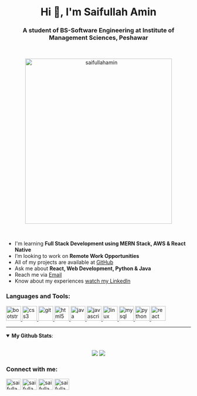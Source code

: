 <h1 align="center">Hi 👋, I'm Saifullah Amin</h1>
<h3 align="center">A student of BS-Software Engineering at Institute of Management Sciences, Peshawar</h3>
<br>
<p align="center"> <img src="https://pbs.twimg.com/profile_images/1025447760064143361/jE9gnu9r.jpg" alt="saifullahamin" width = 400px height = 450px /> </p>
<br>

- I'm learning **Full Stack Development using MERN Stack, AWS & React Native**
- I’m looking to work on **Remote Work Opportunities**
- All of my projects are available at [GitHub](github.com/saifullahamin)
- Ask me about **React, Web Development, Python & Java**
- Reach me via [Email](mailto:saifullahaminkhan@gmail.com)
- Know about my experiences [watch my LinkedIn](https://linkedin.com/in/saifullah-amin)


<h3 align="left">Languages and Tools:</h3>

<p align="left"> <a href="https://getbootstrap.com" target="_blank"> <img src="https://devicons.github.io/devicon/devicon.git/icons/bootstrap/bootstrap-plain.svg" alt="bootstrap" width="40" height="40"/> </a> <a href="https://www.w3schools.com/css/" target="_blank"> <img src="https://devicons.github.io/devicon/devicon.git/icons/css3/css3-original-wordmark.svg" alt="css3" width="40" height="40"/> </a> <a href="https://git-scm.com/" target="_blank"> <img src="https://www.vectorlogo.zone/logos/git-scm/git-scm-icon.svg" alt="git" width="40" height="40"/> </a> <a href="https://www.w3.org/html/" target="_blank"> <img src="https://devicons.github.io/devicon/devicon.git/icons/html5/html5-original-wordmark.svg" alt="html5" width="40" height="40"/> </a><a href="https://www.java.com" target="_blank"> <img src="https://devicons.github.io/devicon/devicon.git/icons/java/java-original-wordmark.svg" alt="java" width="40" height="40"/> </a> <a href="https://developer.mozilla.org/en-US/docs/Web/JavaScript" target="_blank"> <img src="https://devicons.github.io/devicon/devicon.git/icons/javascript/javascript-original.svg" alt="javascript" width="40" height="40"/> </a> <a href="https://www.linux.org/" target="_blank"> <img src="https://devicons.github.io/devicon/devicon.git/icons/linux/linux-original.svg" alt="linux" width="40" height="40"/> </a> <a href="https://www.mysql.com/" target="_blank"> <img src="https://devicons.github.io/devicon/devicon.git/icons/mysql/mysql-original-wordmark.svg" alt="mysql" width="40" height="40"/> </a> <a href="https://www.python.org" target="_blank"> <img src="https://devicons.github.io/devicon/devicon.git/icons/python/python-original.svg" alt="python" width="40" height="40"/> </a> <a href="https://reactjs.org/" target="_blank"> <img src="https://devicons.github.io/devicon/devicon.git/icons/react/react-original-wordmark.svg" alt="react" width="40" height="40"/> </a></p>


---
<details open>
 <summary><b>My Github Stats</b>: </summary>
<br>
<p align = "center">
  <img src = "https://github-readme-stats.vercel.app/api?username=saifullahamin&show_icons=true&theme=tokyonight&line_height=27">
  <img src = "https://github-readme-stats.vercel.app/api/top-langs/?username=saifullahamin&hide=css,java,html&theme=tokyonight">
</p>
</details>

 
 <p align="left">
<h3 align="left">Connect with me:</h3>
  <a href="https://twitter.com/saifullah_amin_" target="_blank"><img align="center" src="https://cdn.jsdelivr.net/npm/simple-icons@3.0.1/icons/twitter.svg" alt="saifullahamin" height="30" width="40" /></a>
  <a href="https://linkedin.com/in/saifullah-amin" target="_blank"><img align="center" src="https://cdn.jsdelivr.net/npm/simple-icons@3.0.1/icons/linkedin.svg" alt="saifullahamin" height="30" width="40" /></a>
  <a href="https://fb.com/saifullahaminkhan" target="_blank"><img align="center" src="https://cdn.jsdelivr.net/npm/simple-icons@3.0.1/icons/facebook.svg" alt="saifullahamin" height="30" width="40" /></a>
  <a href="https://instagram.com/saifullah_amin" target="_blank"><img align="center" src="https://cdn.jsdelivr.net/npm/simple-icons@3.0.1/icons/instagram.svg" alt="saifullahamin" height="30" width="40" /></a>
</p>
